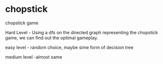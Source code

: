# chopstick
chopstick game

Hard Level - Using a dfs on the directed graph representing the chopstick game, we can find out the optimal gameplay. 

easy level - random choice, maybe sime form of decision tree

medium level -almost same

